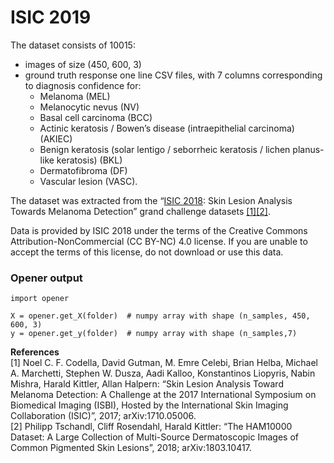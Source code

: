 # ISIC 2019


The dataset consists of 10015:
- images of size (450, 600, 3) 
- ground truth response one line CSV files, with 7 columns corresponding to diagnosis confidence for:
  -  Melanoma (MEL)
  -  Melanocytic nevus (NV)
  -  Basal cell carcinoma (BCC)
  -  Actinic keratosis / Bowen’s disease (intraepithelial carcinoma) (AKIEC)
  -  Benign keratosis (solar lentigo / seborrheic keratosis / lichen planus-like keratosis) (BKL)
  -  Dermatofibroma (DF)
  -  Vascular lesion (VASC).


The dataset was extracted from the “[ISIC 2018](https://challenge2018.isic-archive.com/task3/training/): Skin Lesion Analysis Towards Melanoma Detection” grand challenge datasets [\[1\]](#ref1)[[2]](#ref2).

Data is provided by ISIC 2018 under the terms of the Creative Commons Attribution-NonCommercial (CC BY-NC) 4.0 license. If you are unable to accept the terms of this license, do not download or use this data.

### Opener output

```
import opener

X = opener.get_X(folder)  # numpy array with shape (n_samples, 450, 600, 3)
y = opener.get_y(folder)  # numpy array with shape (n_samples,7)
```


**References**  
<a name="ref1">[1]</a> Noel C. F. Codella, David Gutman, M. Emre Celebi, Brian Helba, Michael A. Marchetti, Stephen W. Dusza, Aadi Kalloo, Konstantinos Liopyris, Nabin Mishra, Harald Kittler, Allan Halpern: “Skin Lesion Analysis Toward Melanoma Detection: A Challenge at the 2017 International Symposium on Biomedical Imaging (ISBI), Hosted by the International Skin Imaging Collaboration (ISIC)”, 2017; arXiv:1710.05006.  
<a name="ref2">[2]</a> Philipp Tschandl, Cliff Rosendahl, Harald Kittler: “The HAM10000 Dataset: A Large Collection of Multi-Source Dermatoscopic Images of Common Pigmented Skin Lesions”, 2018; arXiv:1803.10417.